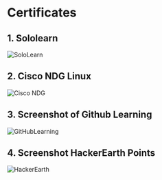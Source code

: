 # Certificates
## 1. Sololearn
![SoloLearn](https://github.com/ShamaTorgal/M1_calendar_UTIL/blob/main/0_Certificates/1_sololearn_cert-1089-24871283.jpg)

## 2. Cisco NDG Linux
![Cisco NDG](https://github.com/ShamaTorgal/M1_calendar_UTIL/blob/main/0_Certificates/2_Cisco%20NDG.png) 

## 3. Screenshot of Github Learning
![GitHubLearning](https://github.com/ShamaTorgal/M1_calendar_UTIL/blob/main/1_Requirements/SWOT.png)

## 4. Screenshot HackerEarth Points
![HackerEarth](https://github.com/ShamaTorgal/M1_calendar_UTIL/blob/main/1_Requirements/SWOT.png)
